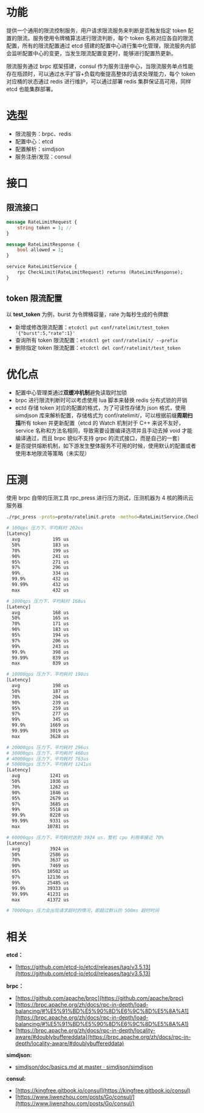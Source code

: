 # 功能

提供一个通用的限流控制服务，用户请求限流服务来判断是否触发指定 token 配置的限流。服务使用令牌桶算法进行限流判断，每个 token 名称对应各自的限流配置，所有的限流配置通过 etcd 搭建的配置中心进行集中化管理，限流服务内部会监听配置中心的变更，当发生限流配置变更时，能够进行配置热更新。

限流服务通过 brpc 框架搭建，consul 作为服务注册中心，当限流服务单点性能存在瓶颈时，可以通过水平扩容+负载均衡提高整体的请求处理能力，每个 token 对应桶的状态通过 redis 进行维护，可以通过部署 redis 集群保证高可用，同样 etcd 也能集群部署。



# 选型

+ 限流服务：brpc、redis
+ 配置中心：etcd
+ 配置解析：simdjson
+ 服务注册/发现：consul



# 接口


## 限流接口

```protobuf
message RateLimitRequest {
    string token = 1; // 
}

message RateLimitResponse {
    bool allowed = 1;
}

service RateLimitService {
    rpc CheckLimit(RateLimitRequest) returns (RateLimitResponse);
}
```



## token 限流配置

以 **test_token** 为例，burst 为令牌桶容量，rate 为每秒生成的令牌数

+ 新增或修改限流配置：`etcdctl put conf/ratelimit/test_token '{"burst":5,"rate":1}'`
+ 查询所有 token 限流配置：`etcdctl get conf/ratelimit/ --prefix`
+ 删除指定 token 限流配置：`etcdctl del conf/ratelimit/test_token`



# 优化点

+ 配置中心管理类通过**双缓冲机制**避免读取时加锁
+ brpc 进行限流判断时可以考虑使用 lua 脚本来替换 redis 分布式锁的开销
+ ectd 存储 token 对应的配置的格式，为了可读性存储为 json 格式，使用 simdjson 库来解析配置，存储格式为 conf/ratelimit/<token>，可以根据前缀**周期扫描**所有 token 并更新配置（etcd 的 Watch 机制对于 C++ 来说不友好，service 名称和方法名相同，导致需要设置编译选项并且手动去掉 void 才能编译通过，而且 brpc 貌似不支持 grpc 的流式接口，而是自己的一套）
+ 是否提供熔断机制，如下游发生整体服务不可用的时候，使用默认的配置或者使用本地限流等策略（未实现）

# 压测
使用 brpc 自带的压测工具 rpc_press 进行压力测试，压测机器为 4 核的腾讯云服务器
```bash
./rpc_press -proto=proto/ratelimit.proto -method=RateLimitService.CheckLimit -server=127.0.0.1:50051 -input='{"token":"test_token"}' -qps=100

# 100qps 压力下，平均耗时 202us
[Latency]
  avg            195 us
  50%            183 us
  70%            199 us
  90%            241 us
  95%            271 us
  97%            296 us
  99%            334 us
  99.9%          432 us
  99.99%         432 us
  max            432 us

# 1000qps 压力下，平均耗时 168us
[Latency]
  avg            168 us
  50%            165 us
  70%            171 us
  90%            183 us
  95%            194 us
  97%            206 us
  99%            243 us
  99.9%          398 us
  99.99%         839 us
  max            839 us

# 10000qps 压力下，平均耗时 198us
[Latency]
  avg            198 us
  50%            187 us
  70%            204 us
  90%            239 us
  95%            259 us
  97%            277 us
  99%            345 us
  99.9%         1669 us
  99.99%        3019 us
  max           3628 us

# 20000qps 压力下，平均耗时 296us
# 30000qps 压力下，平均耗时 460us
# 40000qps 压力下，平均耗时 763us
# 50000qps 压力下，平均耗时 1241us
[Latency]
  avg           1241 us
  50%           1036 us
  70%           1262 us
  90%           1846 us
  95%           2679 us
  97%           3685 us
  99%           5518 us
  99.9%         8228 us
  99.99%        9331 us
  max          10781 us

# 60000qps 压力下，平均耗时达到 3924 us，整机 cpu 利用率接近 70%
[Latency]
  avg           3924 us
  50%           2586 us
  70%           3637 us
  90%           7469 us
  95%          10502 us
  97%          12136 us
  99%          25485 us
  99.9%        39333 us
  99.99%       41231 us
  max          41372 us

# 70000qps 压力会出现请求超时的情况，即超过默认的 500ms 超时时间
```

# 相关

**etcd：**

+ [https://github.com/etcd-io/etcd/releases/tag/v3.5.13](https://github.com/etcd-io/etcd/releases/tag/v3.5.13)

**brpc：**

+ [https://github.com/apache/brpc](https://github.com/apache/brpc)
+ [https://brpc.apache.org/zh/docs/rpc-in-depth/load-balancing/#%E5%91%BD%E5%90%8D%E6%9C%8D%E5%8A%A1](https://brpc.apache.org/zh/docs/rpc-in-depth/load-balancing/#%E5%91%BD%E5%90%8D%E6%9C%8D%E5%8A%A1)
+ [https://brpc.apache.org/zh/docs/rpc-in-depth/locality-aware/#doublybuffereddata](https://brpc.apache.org/zh/docs/rpc-in-depth/locality-aware/#doublybuffereddata)

**simdjson:**

+ [simdjson/doc/basics.md at master · simdjson/simdjson](https://github.com/simdjson/simdjson/blob/master/doc/basics.md#using-simdjson-as-a-cmake-dependency)

**consul:**

+ [https://kingfree.gitbook.io/consul](https://kingfree.gitbook.io/consul)
+ [https://www.liwenzhou.com/posts/Go/consul/](https://www.liwenzhou.com/posts/Go/consul/)

